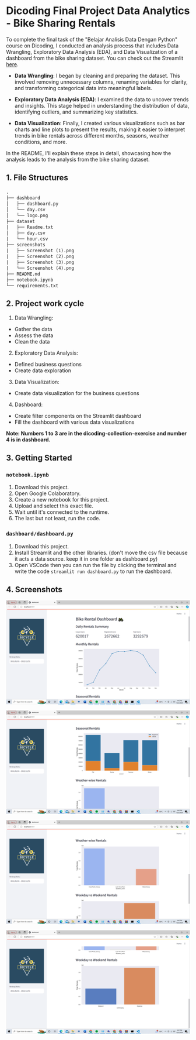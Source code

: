 # Dicoding Final Project Data Analytics - Bike Sharing Rentals

To complete the final task of the "Belajar Analisis Data Dengan Python" course on Dicoding, I conducted an analysis process that includes Data Wrangling, Exploratory Data Analysis (EDA), and Data Visualization of a dashboard from the bike sharing dataset. You can check out the Streamlit [here](https://dashboardbicycle.streamlit.app/).

- **Data Wrangling**: I began by cleaning and preparing the dataset. This involved removing unnecessary columns, renaming variables for clarity, and transforming categorical data into meaningful labels.

- **Exploratory Data Analysis (EDA)**: I examined the data to uncover trends and insights. This stage helped in understanding the distribution of data, identifying outliers, and summarizing key statistics.

- **Data Visualization**: Finally, I created various visualizations such as bar charts and line plots to present the results, making it easier to interpret trends in bike rentals across different months, seasons, weather conditions, and more.

In the README, I'll explain these steps in detail, showcasing how the analysis leads to the analysis from the bike sharing dataset. 

## 1. File Structures
```
.
├── dashboard
│   ├── dashboard.py
│   └── day.csv
│   └── logo.png
├── dataset
│   ├── Readme.txt
│   ├── day.csv
|   └── hour.csv
├── screenshots
|   ├── Screenshot (1).png
|   ├── Screenshot (2).png
|   ├── Screenshot (3).png
|   └── Screenshot (4).png
├── README.md
├── notebook.ipynb
└── requirements.txt
```

## 2. Project work cycle
1. Data Wrangling: 
 - Gather the data
 - Assess the data
 - Clean the data
2. Exploratory Data Analysis:
 - Defined business questions
 - Create data exploration
3. Data Visualization:
 - Create data visualization for the business questions
4. Dashboard:
 - Create filter components on the Streamlit dashboard
 - Fill the dashboard with various data visualizations

**Note: Numbers 1 to 3 are in the dicoding-collection-exercise and number 4 is in dashboard.**

## 3. Getting Started
### `notebook.ipynb`
1. Download this project.
2. Open Google Colaboratory.
3. Create a new notebook for this project.
4. Upload and select this exact file.
5. Wait until it's connected to the runtime.
6. The last but not least, run the code.

### `dashboard/dashboard.py`
1. Download this project.
2. Install Streamlit and the other libraries. (don't move the csv file because it acts a data source. keep it in one folder as dashboard.py)
3. Open VSCode then you can run the file by clicking the terminal and write the code `streamlit run dashboard.py` to run the dashboard.

## 4. Screenshots

![alt text](https://github.com/farrenlyra/dicoding-data/blob/0e609a789e052c9bda82c5acc3bd1df6a1ff636f/screenshots/Screenshot%20(1).png)

![alt text](https://github.com/farrenlyra/dicoding-data/blob/0e609a789e052c9bda82c5acc3bd1df6a1ff636f/screenshots/Screenshot%20(2).png)

![alt text](https://github.com/farrenlyra/dicoding-data/blob/0e609a789e052c9bda82c5acc3bd1df6a1ff636f/screenshots/Screenshot%20(3).png)

![alt text](https://github.com/farrenlyra/dicoding-data/blob/0e609a789e052c9bda82c5acc3bd1df6a1ff636f/screenshots/Screenshot%20(4).png)

